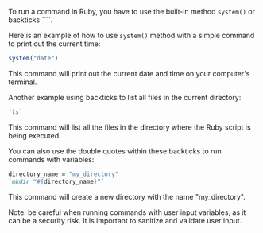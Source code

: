 To run a command in Ruby, you have to use the built-in method `system()` or backticks ````.

Here is an example of how to use `system()` method with a simple command to print out the current time:

```ruby
system("date")
```

This command will print out the current date and time on your computer's terminal.

Another example using backticks to list all files in the current directory:

```ruby
`ls`
```

This command will list all the files in the directory where the Ruby script is being executed.

You can also use the double quotes within these backticks to run commands with variables:

```ruby
directory_name = "my_directory"
`mkdir "#{directory_name}"`
```

This command will create a new directory with the name "my_directory". 

Note: be careful when running commands with user input variables, as it can be a security risk. It is important to sanitize and validate user input.